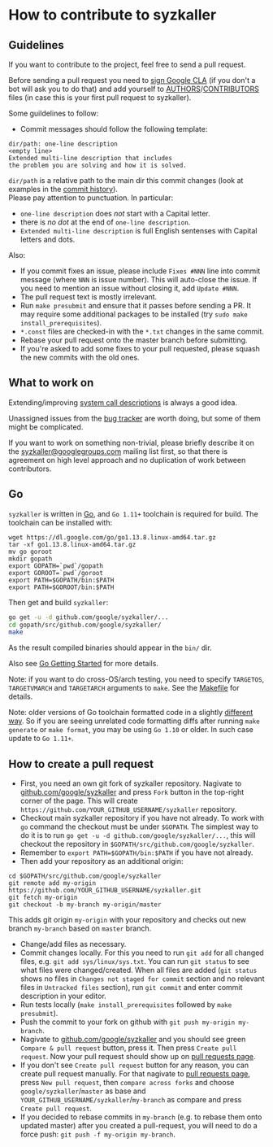 # How to contribute to syzkaller

## Guidelines

If you want to contribute to the project, feel free to send a pull request.

Before sending a pull request you need to [sign Google CLA](https://cla.developers.google.com/)
(if you don't a bot will ask you to do that) and add yourself to
[AUTHORS](/AUTHORS)/[CONTRIBUTORS](/CONTRIBUTORS) files (in case this is your
first pull request to syzkaller).

Some guildelines to follow:

- Commit messages should follow the following template:
```
dir/path: one-line description
<empty line>
Extended multi-line description that includes
the problem you are solving and how it is solved.
```
`dir/path` is a relative path to the main dir this commit changes
(look at examples in the [commit history](https://github.com/google/syzkaller/commits/master)).\
Please pay attention to punctuation. In particular:
- `one-line description` does *not* start with a Capital letter.
- there is *no dot* at the end of `one-line description`.
- `Extended multi-line description` is full English sentenses with Capital letters and dots.

Also:
- If you commit fixes an issue, please include `Fixes #NNN` line into commit message
(where `NNN` is issue number). This will auto-close the issue. If you need to mention
an issue without closing it, add `Update #NNN`.
- The pull request text is mostly irrelevant.
- Run `make presubmit` and ensure that it passes before sending a PR.
  It may require some additional packages to be installed (try `sudo make install_prerequisites`).
- `*.const` files are checked-in with the `*.txt` changes in the same commit.
- Rebase your pull request onto the master branch before submitting.
- If you're asked to add some fixes to your pull requested, please squash the new commits with the old ones.

## What to work on

Extending/improving [system call descriptions](syscall_descriptions.md) is always a good idea.

Unassigned issues from the [bug tracker](https://github.com/google/syzkaller/issues) are worth doing, but some of them might be complicated.

If you want to work on something non-trivial, please briefly describe it on the [syzkaller@googlegroups.com](https://groups.google.com/forum/#!forum/syzkaller) mailing list first,
so that there is agreement on high level approach and no duplication of work between contributors.

## Go

`syzkaller` is written in [Go](https://golang.org), and `Go 1.11+`
toolchain is required for build. The toolchain can be installed with:

```
wget https://dl.google.com/go/go1.13.8.linux-amd64.tar.gz
tar -xf go1.13.8.linux-amd64.tar.gz
mv go goroot
mkdir gopath
export GOPATH=`pwd`/gopath
export GOROOT=`pwd`/goroot
export PATH=$GOPATH/bin:$PATH
export PATH=$GOROOT/bin:$PATH
```

Then get and build `syzkaller`:

``` bash
go get -u -d github.com/google/syzkaller/...
cd gopath/src/github.com/google/syzkaller/
make
```

As the result compiled binaries should appear in the `bin/` dir.

Also see [Go Getting Started](https://golang.org/doc/install) for more details.

Note: if you want to do cross-OS/arch testing, you need to specify `TARGETOS`,
`TARGETVMARCH` and `TARGETARCH` arguments to `make`. See the [Makefile](/Makefile) for details.

Note: older versions of Go toolchain formatted code in a slightly
[different way](https://github.com/golang/go/issues/25161).
So if you are seeing unrelated code formatting diffs after running `make generate`
or `make format`, you may be using `Go 1.10` or older. In such case update to `Go 1.11+`.

## How to create a pull request

- First, you need an own git fork of syzkaller repository. Nagivate to [github.com/google/syzkaller](https://github.com/google/syzkaller) and press `Fork` button in the top-right corner of the page. This will create `https://github.com/YOUR_GITHUB_USERNAME/syzkaller` repository.
- Checkout main syzkaller repository if you have not already. To work with `go` command the checkout must be under `$GOPATH`. The simplest way to do it is to run `go get -u -d github.com/google/syzkaller/...`, this will checkout the repository in `$GOPATH/src/github.com/google/syzkaller`.
- Remember to `export PATH=$GOPATH/bin:$PATH` if you have not already.
- Then add your repository as an additional origin:

```shell
cd $GOPATH/src/github.com/google/syzkaller
git remote add my-origin https://github.com/YOUR_GITHUB_USERNAME/syzkaller.git
git fetch my-origin
git checkout -b my-branch my-origin/master
```

This adds git origin `my-origin` with your repository and checks out new branch `my-branch` based on `master` branch.

- Change/add files as necessary.
- Commit changes locally. For this you need to run `git add` for all changed files, e.g. `git add sys/linux/sys.txt`. You can run `git status` to see what files were changed/created. When all files are added (`git status` shows no files in `Changes not staged for commit` section and no relevant files in `Untracked files` section), run `git commit` and enter commit description in your editor.
- Run tests locally (`make install_prerequisites` followed by `make presubmit`).
- Push the commit to your fork on github with `git push my-origin my-branch`.
- Nagivate to [github.com/google/syzkaller](https://github.com/google/syzkaller) and you should see green `Compare & pull request` button, press it. Then press `Create pull request`. Now your pull request should show up on [pull requests page](https://github.com/google/syzkaller/pulls).
- If you don't see `Create pull request` button for any reason, you can create pull request manually. For that nagivate to [pull requests page](https://github.com/google/syzkaller/pulls), press `New pull request`, then `compare across forks` and choose `google/syzkaller`/`master` as base and `YOUR_GITHUB_USERNAME/syzkaller`/`my-branch` as compare and press `Create pull request`.
- If you decided to rebase commits in `my-branch` (e.g. to rebase them onto updated master) after you created a pull-request, you will need to do a force push: `git push -f my-origin my-branch`.
